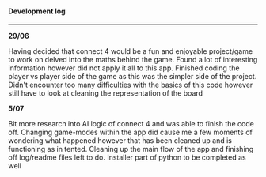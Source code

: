 #### Development log

------



**29/06**

Having decided that connect 4 would be a fun and enjoyable project/game to work on delved into the maths behind the game. Found a lot of interesting information however did not apply it all to this app. Finished coding the player vs player side of the game as this was the simpler side of the project. Didn't encounter too many difficulties with the basics of this code however still have to look at cleaning the representation of the board

**5/07**

Bit more research into AI logic of connect 4 and was able to finish the code off. Changing game-modes within the app did cause me a few moments of wondering what happened however that has been cleaned up and is functioning as in tented. Cleaning up the main flow of the app and finishing off log/readme files left to do. Installer part of python to be completed as well

